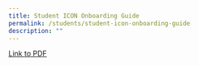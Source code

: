 ```yaml
---
title: Student ICON Onboarding Guide
permalink: /students/student-icon-onboarding-guide
description: ""
---
```

[Link to PDF](https://canberrasec.moe.edu.sg/qql/slot/u150/2021/Students/Student%20ICON/Student%20iCON%20Onboarding%20Guide.pdf)